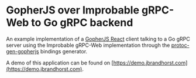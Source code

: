 # GopherJS over Improbable gRPC-Web to Go gRPC backend
An example implementation of a
[GopherJS React](https://myitcv.io/react)
client talking to a Go gRPC server using the Improbable gRPC-Web implementation
through the
[protoc-gen-gopherjs](https://github.com/johanbrandhorst/protoc-gen-gopherjs)
bindings generator.

A demo of this application can be found on
[https://demo.jbrandhorst.com](https://demo.jbrandhorst.com).
